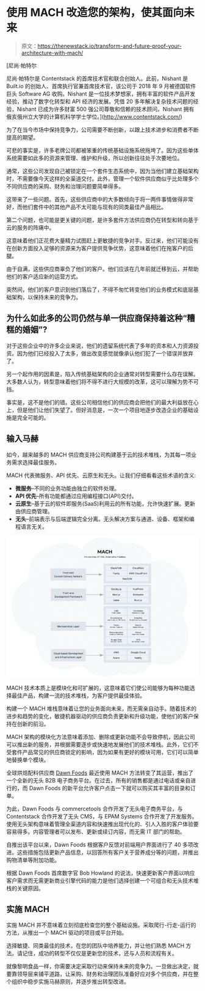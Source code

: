 # 使用 MACH 改造您的架构，使其面向未来

> 原文：<https://thenewstack.io/transform-and-future-proof-your-architecture-with-mach/>

[](http://www.contentstack.com/)

 [尼尚·帕特尔

尼尚·帕特尔是 Contentstack 的首席技术官和联合创始人。此前，Nishant 是 Built.io 的创始人、首席执行官兼首席技术官，该公司于 2018 年 9 月被德国软件巨头 Software AG 收购。Nishant 是一位技术梦想家，拥有丰富的软件产品开发经验，推动了数字化转型和 API 经济的发展。凭借 20 多年解决复杂技术问题的经验，Nishant 已成为许多财富 500 强公司尊敬和信赖的技术顾问。Nishant 拥有俄亥俄州立大学的计算机科学学士学位。](http://www.contentstack.com/) [](http://www.contentstack.com/)

为了在当今市场中保持竞争力，公司需要不断创新，以跟上技术进步和消费者不断提高的期望。

可悲的事实是，许多老牌公司都被笨重的传统基础设施系统拖垮了。因为这些单体系统需要如此多的资源来管理、维护和升级，所以创新往往处于次要地位。

通常，这些公司发现自己被锁定在一个套件生态系统中，因为当他们建立基础架构时，不需要像今天这样的全渠道交付。此外，管理一个软件供应商似乎比处理多个不同供应商的采购、财务和治理问题要简单得多。

这带来了一些问题。首先，这些供应商中的大多数倾向于将一两件事情做得非常好，而他们套件中的其他产品不太可能与现有的同类最佳产品相比。

第二个问题，也可能是更关键的问题，是许多套件方法供应商仍在转型和转向基于云的服务的阵痛中。

这意味着他们正花费大量精力试图赶上更敏捷的竞争对手。反过来，他们可能没有在创新方面投入足够的资源来为客户提供竞争优势，这意味着他们在拖客户的后腿。

由于自满，这些供应商辜负了他们的客户。他们应该在几年前就迁移到云，并帮助他们的客户适应新的运营方式。

突然间，他们的客户意识到他们落后了，不得不匆忙转变他们的业务模式和底层基础架构，以保持未来的竞争力。

## 为什么如此多的公司仍然与单一供应商保持着这种“糟糕的婚姻”?

对于这些企业中的许多企业来说，他们的遗留系统代表了多年的资本和人力资源投资。因为他们已经投入了太多，做出改变感觉就像承认他们犯了一个错误并放弃了。

另一个起作用的因素是，陷入传统基础架构的企业通常对转型需要什么存在误解。大多数人认为，转型意味着他们将不得不进行大规模的改革，这可以理解为势不可挡。

事实是，这不是他们的错。这些公司相信他们的供应商会把他们的最大利益放在心上，但是他们让他们失望了。但好消息是，一次一个项目地逐步改造企业的基础设施是完全可能的。

## 输入马赫

如今，越来越多的 MACH 供应商支持公司构建基于云的技术堆栈，为其每一项业务需求选择最佳服务。

MACH 代表微服务、API 优先、云原生和无头。让我们仔细看看这些术语的含义:

*   **微服务**–不同的业务功能由独立的软件处理。
*   **API 优先**–所有功能都通过应用编程接口(API)交付。
*   **云原生**–基于云的软件即服务(SaaS)利用云的所有功能，允许快速扩展。更新由供应商管理。
*   **无头**–前端表示与后端逻辑完全分离。无头解决方案与通道、设备、框架和编程语言无关。

![](img/13269cb2ac15be5e99dabc225af2e791.png)

MACH 技术本质上是模块化和可扩展的，这意味着它们使公司能够为每种功能选择最佳产品，构建一流的技术堆栈，为客户提供最佳体验。

构建一个 MACH 堆栈意味着让您的业务面向未来，而无需亲自动手。随着技术的进步和趋势的变化，敏捷机器驱动的供应商负责更新和升级功能，使他们的客户保持在创新的前沿。

MACH 架构的模块化方法意味着添加、删除或更新功能不会导致停机，因此公司可以推出新的服务，并根据需要逐步或快速地发展他们的技术堆栈。此外，它们不受套件产品常见的供应商锁定的影响，因为如果有更好的模块可用，它们可以简单地替换单个模块。

全球烘焙配料供应商 [Dawn Foods](https://www.prnewswire.com/news-releases/recipe-for-e-commerce-success-dawn-foods-goes-headless-to-bring-rich-b2b-e-commerce-experience-to-bakers-301087467.html) 最近使用 MACH 方法转变了其运营，推出了一个全新的无头 B2B 电子商务平台。在过去，所有的销售都是通过电话或亲自进行的，而 Dawn Foods 的新平台允许客户点击一下就可以购买其丰富的目录和订单。

为此，Dawn Foods 与 commercetools 合作开发了无头电子商务平台，与 Contentstack 合作开发了无头 CMS，与 EPAM Systems 合作开发了开发服务。使用无头架构意味着管理全渠道内容和快速推出现代化的、引人入胜的客户体验要容易得多。内容管理者可以发布、更新或续订内容，而无需 IT 部门的帮助。

自推出该平台以来，Dawn Foods 根据客户反馈对前端用户界面进行了 40 多项改进。这些措施包括更新产品信息，以回答所有客户关于营养成分等的问题，并推出购物清单等附加功能。

根据 Dawn Foods 首席数字官 Bob Howland 的说法，快速更新客户界面以响应客户需求而无需更新商业引擎代码的能力是他们选择创建一个可组合和无头技术堆栈的关键原因。

## 实施 MACH

实施 MACH 并不意味着立刻彻底检查您的整个基础设施。采取爬行-行走-运行的方法，从推出一个 MACH 驱动的项目或平台开始。

选择敏捷、同类最佳的技术，在您的团队中培养能力，并让他们熟悉 MACH 方法。请记住，成功的转型不仅仅是更新您的技术，还与人员和流程有关。

就像黎明食品一样，你需要决定采取行动来保持未来的竞争力。一旦做出决定，就要靠领导层来铺平道路，让采购、财务和治理团队准备好应对多个供应商，并在整个组织中稳步实施马赫原则，并逐步推出转型改进。

<svg xmlns:xlink="http://www.w3.org/1999/xlink" viewBox="0 0 68 31" version="1.1"><title>Group</title> <desc>Created with Sketch.</desc></svg>